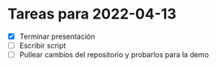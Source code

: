 # Tareas para 2022-04-13  
- [x] Terminar presentación 
- [ ] Escribir script
- [ ] Pullear cambios del repositorio y probarlos para la demo